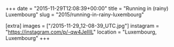 +++
date = "2015-11-29T12:08:39+00:00"
title = "Running in (rainy) Luxembourg"
slug = "2015/running-in-rainy-luxembourg"

[extra]
images = ["/2015-11-29_12-08-39_UTC.jpg"]
instagram = "https://instagram.com/p/-qw4JeIIIL"
location = "Luxembourg, Luxembourg"
+++
